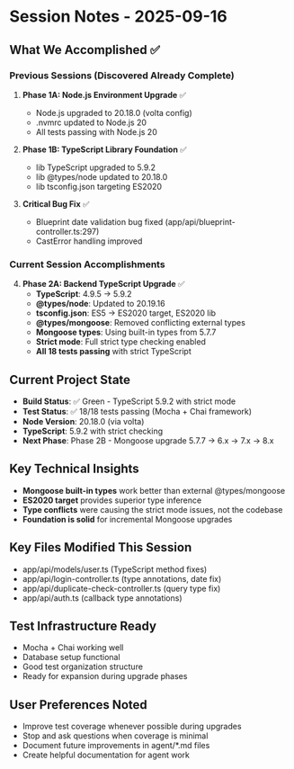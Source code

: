 # Session Notes - 2025-09-16

## What We Accomplished ✅

### Previous Sessions (Discovered Already Complete)
1. **Phase 1A: Node.js Environment Upgrade** ✅
   - Node.js upgraded to 20.18.0 (volta config)
   - .nvmrc updated to Node.js 20
   - All tests passing with Node.js 20

2. **Phase 1B: TypeScript Library Foundation** ✅  
   - lib TypeScript upgraded to 5.9.2
   - lib @types/node updated to 20.18.0
   - lib tsconfig.json targeting ES2020

3. **Critical Bug Fix** ✅
   - Blueprint date validation bug fixed (app/api/blueprint-controller.ts:297)
   - CastError handling improved

### Current Session Accomplishments
4. **Phase 2A: Backend TypeScript Upgrade** ✅
   - **TypeScript**: 4.9.5 → 5.9.2 
   - **@types/node**: Updated to 20.19.16
   - **tsconfig.json**: ES5 → ES2020 target, ES2020 lib
   - **@types/mongoose**: Removed conflicting external types
   - **Mongoose types**: Using built-in types from 5.7.7
   - **Strict mode**: Full strict type checking enabled
   - **All 18 tests passing** with strict TypeScript

## Current Project State
- **Build Status**: ✅ Green - TypeScript 5.9.2 with strict mode
- **Test Status**: ✅ 18/18 tests passing (Mocha + Chai framework)
- **Node Version**: 20.18.0 (via volta)
- **TypeScript**: 5.9.2 with strict checking
- **Next Phase**: Phase 2B - Mongoose upgrade 5.7.7 → 6.x → 7.x → 8.x

## Key Technical Insights
- **Mongoose built-in types** work better than external @types/mongoose
- **ES2020 target** provides superior type inference
- **Type conflicts** were causing the strict mode issues, not the codebase
- **Foundation is solid** for incremental Mongoose upgrades

## Key Files Modified This Session
- app/api/models/user.ts (TypeScript method fixes)
- app/api/login-controller.ts (type annotations, date fix)
- app/api/duplicate-check-controller.ts (query type fix)
- app/api/auth.ts (callback type annotations)

## Test Infrastructure Ready
- Mocha + Chai working well
- Database setup functional
- Good test organization structure
- Ready for expansion during upgrade phases

## User Preferences Noted
- Improve test coverage whenever possible during upgrades
- Stop and ask questions when coverage is minimal
- Document future improvements in agent/*.md files
- Create helpful documentation for agent work